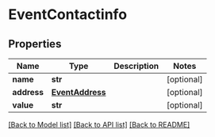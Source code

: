 # EventContactinfo

## Properties
Name | Type | Description | Notes
------------ | ------------- | ------------- | -------------
**name** | **str** |  | [optional] 
**address** | [**EventAddress**](EventAddress.md) |  | [optional] 
**value** | **str** |  | [optional] 

[[Back to Model list]](../README.md#documentation-for-models) [[Back to API list]](../README.md#documentation-for-api-endpoints) [[Back to README]](../README.md)


